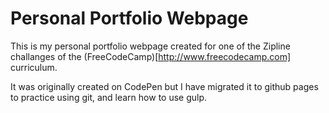 # Personal Portfolio Webpage

This is my personal portfolio webpage created for one of the Zipline challanges of the (FreeCodeCamp)[http://www.freecodecamp.com] curriculum.

It was originally created on CodePen but I have migrated it to github pages to practice using git, and learn how to use gulp.